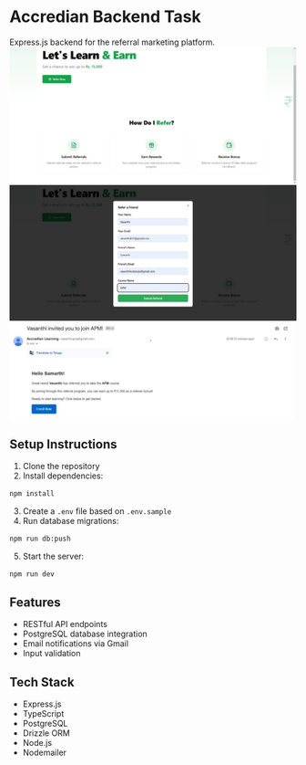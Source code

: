 
# Accredian Backend Task

Express.js backend for the referral marketing platform.
![Dashboard](dashboard/1.jpg)
![Dashboard](dashboard/2.jpg)
![Dashboard](dashboard/3.jpg)
## Setup Instructions

1. Clone the repository
2. Install dependencies:
```bash
npm install
```
3. Create a `.env` file based on `.env.sample`
4. Run database migrations:
```bash
npm run db:push
```
5. Start the server:
```bash
npm run dev
```

## Features
- RESTful API endpoints
- PostgreSQL database integration
- Email notifications via Gmail
- Input validation

## Tech Stack
- Express.js
- TypeScript
- PostgreSQL
- Drizzle ORM
- Node.js
- Nodemailer
